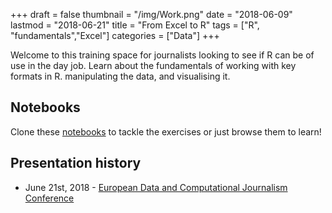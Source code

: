 +++
draft = false
thumbnail = "/img/Work.png"
date = "2018-06-09"
lastmod = "2018-06-21"
title = "From Excel to R"
tags = ["R", "fundamentals","Excel"]
categories = ["Data"]
+++

Welcome to this training space for journalists looking to see if R can be of use in the day job. Learn about the fundamentals of working with key formats in R. manipulating the data, and visualising it.

## Notebooks
Clone these [notebooks](https://notebooks.azure.com/stephlocke/libraries/exceltor) to tackle the exercises or just browse them to learn!



## Presentation history
- June 21st, 2018 - [European Data and Computational Journalism Conference](http://datajconf.com)